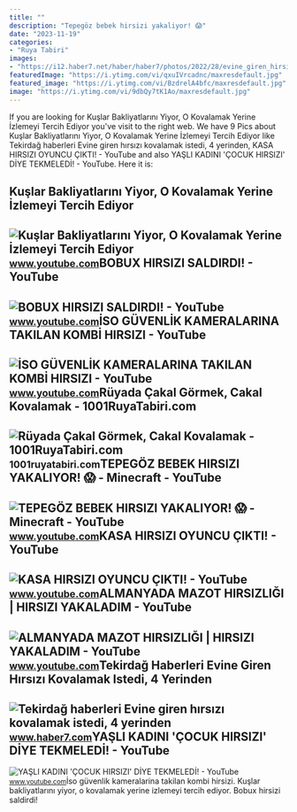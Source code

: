 ```yaml
---
title: ""
description: "Tepegöz bebek hirsizi yakaliyor! 😱"
date: "2023-11-19"
categories:
- "Ruya Tabiri"
images:
- "https://i12.haber7.net/haber/haber7/photos/2022/28/evine_giren_hirsizi_kovalamak_istedi_4_yerinden_bicakladi_1657982228_0146.jpg"
featuredImage: "https://i.ytimg.com/vi/qxuIVrcadnc/maxresdefault.jpg"
featured_image: "https://i.ytimg.com/vi/BzdrelA4bfc/maxresdefault.jpg"
image: "https://i.ytimg.com/vi/9dbQy7tK1Ao/maxresdefault.jpg"
---
```


If you are looking for Kuşlar Bakliyatlarını Yiyor, O Kovalamak Yerine İzlemeyi Tercih Ediyor you've visit to the right web. We have 9 Pics about Kuşlar Bakliyatlarını Yiyor, O Kovalamak Yerine İzlemeyi Tercih Ediyor like Tekirdağ haberleri Evine giren hırsızı kovalamak istedi, 4 yerinden, KASA HIRSIZI OYUNCU ÇIKTI! - YouTube and also YAŞLI KADINI 'ÇOCUK HIRSIZI' DİYE TEKMELEDİ! - YouTube. Here it is:

Kuşlar Bakliyatlarını Yiyor, O Kovalamak Yerine İzlemeyi Tercih Ediyor
----------------------------------------------------------------------

 ![Kuşlar Bakliyatlarını Yiyor, O Kovalamak Yerine İzlemeyi Tercih Ediyor](https://i.ytimg.com/vi/BzdrelA4bfc/maxresdefault.jpg) <small>www.youtube.com</small>BOBUX HIRSIZI SALDIRDI! - YouTube
---------------------------------

 ![BOBUX HIRSIZI SALDIRDI! - YouTube](https://i.ytimg.com/vi/qxuIVrcadnc/maxresdefault.jpg) <small>www.youtube.com</small>İSO GÜVENLİK KAMERALARINA TAKILAN KOMBİ HIRSIZI - YouTube
---------------------------------------------------------

 ![İSO GÜVENLİK KAMERALARINA TAKILAN KOMBİ HIRSIZI - YouTube](https://i.ytimg.com/vi/9dbQy7tK1Ao/maxresdefault.jpg) <small>www.youtube.com</small>Rüyada Çakal Görmek, Cakal Kovalamak - 1001RuyaTabiri.com
---------------------------------------------------------

 ![Rüyada Çakal Görmek, Cakal Kovalamak - 1001RuyaTabiri.com](https://1001ruyatabiri.com/wp-content/uploads/2020/07/ruyada-cakal-gormek-cakal-kovalamak-ne-demek-cakal-oldurmek-cakal-sesi-diyanet-islami-dini-1001ruyatabiri.jpg) <small>1001ruyatabiri.com</small>TEPEGÖZ BEBEK HIRSIZI YAKALIYOR! 😱 - Minecraft - YouTube
--------------------------------------------------------

 ![TEPEGÖZ BEBEK HIRSIZI YAKALIYOR! 😱 - Minecraft - YouTube](https://i.ytimg.com/vi/mkomWnNffzk/maxresdefault.jpg) <small>www.youtube.com</small>KASA HIRSIZI OYUNCU ÇIKTI! - YouTube
------------------------------------

 ![KASA HIRSIZI OYUNCU ÇIKTI! - YouTube](https://i.ytimg.com/vi/LhdQfb7LNNc/maxresdefault.jpg) <small>www.youtube.com</small>ALMANYADA MAZOT HIRSIZLIĞI | HIRSIZI YAKALADIM - YouTube
--------------------------------------------------------

 ![ALMANYADA MAZOT HIRSIZLIĞI | HIRSIZI YAKALADIM - YouTube](https://i.ytimg.com/vi/_ImPxMZkgH8/maxresdefault.jpg) <small>www.youtube.com</small>Tekirdağ Haberleri Evine Giren Hırsızı Kovalamak Istedi, 4 Yerinden
-------------------------------------------------------------------

 ![Tekirdağ haberleri Evine giren hırsızı kovalamak istedi, 4 yerinden](https://i12.haber7.net/haber/haber7/photos/2022/28/evine_giren_hirsizi_kovalamak_istedi_4_yerinden_bicakladi_1657982228_0146.jpg) <small>www.haber7.com</small>YAŞLI KADINI 'ÇOCUK HIRSIZI' DİYE TEKMELEDİ! - YouTube
------------------------------------------------------

 ![YAŞLI KADINI 'ÇOCUK HIRSIZI' DİYE TEKMELEDİ! - YouTube](https://i.ytimg.com/vi/lf3bmWECO90/maxresdefault.jpg) <small>www.youtube.com</small>İso güvenli̇k kameralarina takilan kombi̇ hirsizi. Kuşlar bakliyatlarını yiyor, o kovalamak yerine i̇zlemeyi tercih ediyor. Bobux hirsizi saldirdi!
